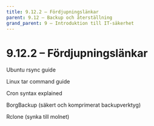 ```yaml
---
title: 9.12.2 – Fördjupningslänkar
parent: 9.12 – Backup och återställning
grand_parent: 9 – Introduktion till IT-säkerhet
---
```

# 9.12.2 – Fördjupningslänkar

Ubuntu rsync guide

Linux tar command guide

Cron syntax explained

BorgBackup (säkert och komprimerat backupverktyg)

Rclone (synka till molnet)

